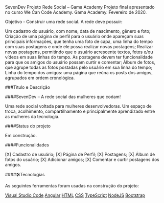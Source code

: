 SevenDev
Projeto Rede Social – Gama Academy
Projeto final apresentado no curso We Can Code Academy. Gama Academy. Fevereiro de 2020.

Objetivo - Construir uma rede social. A rede deve possuir:

Um cadastro do usuário, com nome, data de nascimento, gênero e foto;
Criação de uma página de perfil para o usuário onde apareçam suas principais informações, que tenha uma foto de capa, uma linha do tempo com suas postagens e onde ele possa realizar novas postagens;
Realizar novas postagens, permitindo que o usuário acrescente textos, fotos e/ou vídeos em suas linhas do tempo. As postagens devem ter funcionalidade para que os amigos do usuário possam curtir e comentar;
Álbum de fotos, que agrupe todas as fotos postadas pelo usuário em sua linha do tempo;
Linha do tempo dos amigos: uma página que reúna os posts dos amigos, agrupados em ordem cronológica.

###Título e Descrição

####SevenDev – A rede social das mulheres que codam!

Uma rede social voltada para mulheres desenvolvedoras. Um espaço de troca, acolhimento, compartilhamento e principalmente aprendizado entre as mulheres da tecnologia.

####Status do projeto

Em construção.

####Funcionalidades 

[X] Cadastro de usuário; 
[X] Página de Perfil; 
[X] Postagens; 
[X] Álbum de fotos do usuário;
[X] Adicionar amigos; 
[X] Comentar e curtir postagens dos amigos.

####🛠Tecnologias

As seguintes ferramentas foram usadas na construção do projeto:

[Visual Studio Code](https://code.visualstudio.com/download)
[Angular](https://angular.io/)
[HTML]()
[CSS]()
[TypeScript]()
[NodeJS]()
[Bootstrap](https://getbootstrap.com/)
